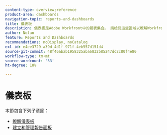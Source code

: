 ```yaml
---
content-type: overview;reference
product-area: dashboards
navigation-topic: reports-and-dashboards
title: 儀表板
description: 儀表板是Adobe Workfront中的報表集合。 請檢閱這些區域以瞭解Workfront中的儀表板。
author: Nolan
feature: Reports and Dashboards
recommendations: noDisplay, noCatalog
exl-id: e4ee3729-a39d-4d1f-971f-4eb557d151d4
source-git-commit: 48f46abab1958325aba6832b85247dc2c80f4e80
workflow-type: tm+mt
source-wordcount: '33'
ht-degree: 18%

---
```


# 儀表板

本節包含下列子章節：

* [瞭解儀表板](../../reports-and-dashboards/dashboards/understanding-dashboards/understand-dashboards.md)
* [建立和管理報告面板](../../reports-and-dashboards/dashboards/creating-and-managing-dashboards/create-and-manage-dashboards.md)
